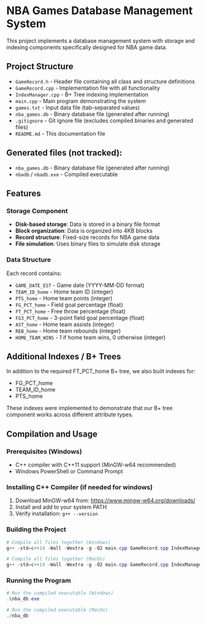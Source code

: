 # NBA Games Database Management System

This project implements a database management system with storage and indexing components specifically designed for NBA game data.

## Project Structure

- `GameRecord.h` - Header file containing all class and structure definitions
- `GameRecord.cpp` - Implementation file with all functionality
- `IndexManager.cpp` - B+ Tree indexing implementation
- `main.cpp` - Main program demonstrating the system
- `games.txt` - Input data file (tab-separated values)
- `nba_games.db` - Binary database file (generated after running)
- `.gitignore` - Git ignore file (excludes compiled binaries and generated files)
- `README.md` - This documentation file

## Generated files (not tracked):
- `nba_games.db` - Binary database file (generated after running)
- `nbadb` / `nbadb.exe` - Compiled executable

## Features

### Storage Component

- **Disk-based storage**: Data is stored in a binary file format
- **Block organization**: Data is organized into 4KB blocks
- **Record structure**: Fixed-size records for NBA game data
- **File simulation**: Uses binary files to simulate disk storage

### Data Structure

Each record contains:

- `GAME_DATE_EST` - Game date (YYYY-MM-DD format)
- `TEAM_ID_home` - Home team ID (integer)
- `PTS_home` - Home team points (integer)
- `FG_PCT_home` - Field goal percentage (float)
- `FT_PCT_home` - Free throw percentage (float)
- `FG3_PCT_home` - 3-point field goal percentage (float)
- `AST_home` - Home team assists (integer)
- `REB_home` - Home team rebounds (integer)
- `HOME_TEAM_WINS` - 1 if home team wins, 0 otherwise (integer)

## Additional Indexes / B+ Trees

In addition to the required FT_PCT_home B+ tree, we also built indexes for:
- FG_PCT_home
- TEAM_ID_home
- PTS_home

These indexes were implemented to demonstrate that our B+ tree component works across different attribute types.


## Compilation and Usage

### Prerequisites (Windows)

- C++ compiler with C++11 support (MinGW-w64 recommended)
- Windows PowerShell or Command Prompt

### Installing C++ Compiler (if needed for windows)

1. Download MinGW-w64 from: https://www.mingw-w64.org/downloads/
2. Install and add to your system PATH
3. Verify installation: `g++ --version`

### Building the Project

```powershell
# Compile all files together (Windows)
g++ -std=c++14 -Wall -Wextra -g -O2 main.cpp GameRecord.cpp IndexManager.cpp -o nba_db.exe

# Compile all files together (MacOs)
g++ -std=c++14 -Wall -Wextra -g -O2 main.cpp GameRecord.cpp IndexManager.cpp -o nba_db
```

### Running the Program

```powershell
# Run the compiled executable (Windows)
.\nba_db.exe

# Run the compiled executable (MacOs)
./nba_db
```


